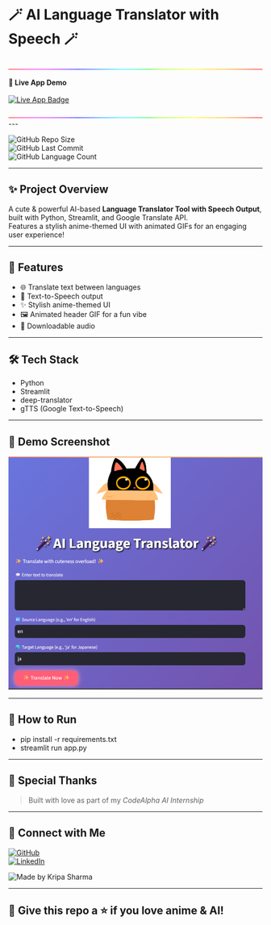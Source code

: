 # 🪄 AI Language Translator with Speech 🪄 

<img src="https://github.com/kripa-sharma09/kripa-sharma09/blob/main/Animated_divider.gif?raw=true" alt="Animated Divider" />
<p align="left">
  <b>🚀 Live App Demo</b><br><br>
  <a href="https://kripa-sharma09-codealpha-language-translator-ai-app-rcwk6e.streamlit.app/">
    <img src="https://img.shields.io/badge/Live%20App-Streamlit-brightgreen?style=for-the-badge&logo=streamlit" alt="Live App Badge">
  </a>
</p>
<img src="https://github.com/kripa-sharma09/kripa-sharma09/blob/main/Animated_divider.gif?raw=true" alt="Animated Divider" />
---



![GitHub Repo Size](https://img.shields.io/github/repo-size/kripa-sharma09/CodeAlpha_Language_Translator_AI?style=for-the-badge)  
![GitHub Last Commit](https://img.shields.io/github/last-commit/kripa-sharma09/CodeAlpha_Language_Translator_AI?style=for-the-badge)  
![GitHub Language Count](https://img.shields.io/github/languages/count/kripa-sharma09/CodeAlpha_Language_Translator_AI?style=for-the-badge)  

---

## ✨ Project Overview  
A cute & powerful AI-based **Language Translator Tool with Speech Output**, built with Python, Streamlit, and Google Translate API.  
Features a stylish anime-themed UI with animated GIFs for an engaging user experience!  

---

## 🚀 Features  
- 🌐 Translate text between languages  
- 🎤 Text-to-Speech output  
- ✨ Stylish anime-themed UI  
- 🖼 Animated header GIF for a fun vibe  
- 💾 Downloadable audio  

---

## 🛠 Tech Stack  
- Python  
- Streamlit  
- deep-translator 
- gTTS (Google Text-to-Speech)  

---

## 📸 Demo Screenshot  

![App Demo](assets/app_screenshot.png)  

---

## 📂 How to Run
- pip install -r requirements.txt
- streamlit run app.py

---

## 💖 Special Thanks  
> Built with love as part of my *CodeAlpha AI Internship*  

---

## 📌 Connect with Me  
[![GitHub](https://img.shields.io/badge/GitHub-KripaSharma09-black?style=for-the-badge&logo=github)](https://github.com/kripa-sharma09)  
[![LinkedIn](https://img.shields.io/badge/LinkedIn-KripaSharma09-blue?style=for-the-badge&logo=linkedin)](https://www.linkedin.com/in/kripa-sharma-m09092/)  

![Made by Kripa Sharma](https://img.shields.io/badge/Made%20by-Kripa%20Sharma-pink?style=for-the-badge)

---

## 🌟 Give this repo a ⭐ if you love anime & AI!
